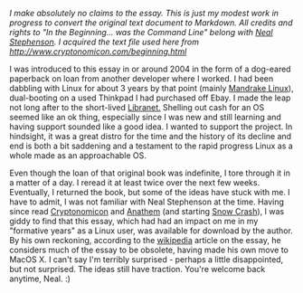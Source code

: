 *I make absolutely no claims to the essay. This is just my modest work in progress to convert the original text document to Markdown. All credits and rights to "In the Beginning... was the Command Line" belong with [Neal Stephenson][1]. I acquired the text file used here from http://www.cryptonomicon.com/beginning.html*

I was introduced to this essay in or around 2004 in the form of a dog-eared paperback on loan from another developer where I worked. I had been dabbling with Linux for about 3 years by that point (mainly [Mandrake Linux][2]), dual-booting on a used Thinkpad I had purchased off Ebay. I made the leap not long after to the short-lived [Libranet.][3] Shelling out cash for an OS seemed like an ok thing, especially since I was new and still learning and having support sounded like a good idea. I wanted to support the project. In hindsight, it was a great distro for the time and the history of its decline and end is both a bit saddening and a testament to the rapid progress Linux as a whole made as an approachable OS.

Even though the loan of that original book was indefinite, I tore through it in a matter of a day. I reread it at least twice over the next few weeks. Eventually, I returned the book, but some of the ideas have stuck with me. I have to admit, I was not familiar with Neal Stephenson at the time. Having since read [Cryptonomicon][5] and [Anathem][6] (and starting [Snow Crash][7]), I was giddy to find that this essay, which had had an impact on me in my "formative years" as a Linux user, was available for download by the author. By his own reckoning, according to the [wikipedia][4] article on the essay, he considers much of the essay to be obsolete, having made his own move to MacOS X. I can't say I'm terribly surprised - perhaps a little disappointed, but not surprised. The ideas still have traction. You're welcome back anytime, Neal. :)

[1]: https://en.wikipedia.org/wiki/Neal_Stephenson
[2]: https://en.wikipedia.org/wiki/Mandriva_Linux
[3]: https://en.wikipedia.org/wiki/Libranet
[4]: https://en.wikipedia.org/wiki/In_the_Beginning..._Was_the_Command_Line
[5]: https://en.wikipedia.org/wiki/Cryptonomicon
[6]: https://en.wikipedia.org/wiki/Anathem
[7]: https://en.wikipedia.org/wiki/Snow_Crash
